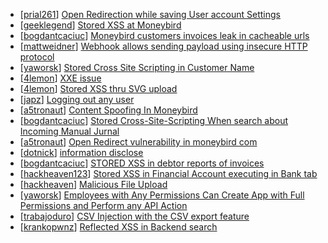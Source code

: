 * [[prial261](https://hackerone.com/prial261)] [Open Redirection while saving User account Settings ](https://hackerone.com/reports/288219)
* [[geeklegend](https://hackerone.com/geeklegend)] [Stored XSS at Moneybird](https://hackerone.com/reports/251043)
* [[bogdantcaciuc](https://hackerone.com/bogdantcaciuc)] [Moneybird customers invoices leak in cacheable urls](https://hackerone.com/reports/247084)
* [[mattweidner](https://hackerone.com/mattweidner)] [Webhook allows sending payload using insecure HTTP protocol](https://hackerone.com/reports/158541)
* [[yaworsk](https://hackerone.com/yaworsk)] [Stored Cross Site Scripting in Customer Name](https://hackerone.com/reports/211643)
* [[4lemon](https://hackerone.com/4lemon)] [XXE issue](https://hackerone.com/reports/130661)
* [[4lemon](https://hackerone.com/4lemon)] [Stored XSS thru SVG upload](https://hackerone.com/reports/130591)
* [[japz](https://hackerone.com/japz)] [Logging out any user](https://hackerone.com/reports/147656)
* [[a5tronaut](https://hackerone.com/a5tronaut)] [Content Spoofing In Moneybird](https://hackerone.com/reports/133753)
* [[bogdantcaciuc](https://hackerone.com/bogdantcaciuc)] [ Stored Cross-Site-Scripting When search about Incoming  Manual Jurnal ](https://hackerone.com/reports/154397)
* [[a5tronaut](https://hackerone.com/a5tronaut)] [Open Redirect vulnerability in moneybird com](https://hackerone.com/reports/131728)
* [[dotnick](https://hackerone.com/dotnick)] [information disclose ](https://hackerone.com/reports/135782)
* [[bogdantcaciuc](https://hackerone.com/bogdantcaciuc)] [ STORED XSS in debtor reports of  invoices ](https://hackerone.com/reports/142893)
* [[hackheaven123](https://hackerone.com/hackheaven123)] [Stored XSS in Financial Account executing in Bank tab](https://hackerone.com/reports/131038)
* [[hackheaven](https://hackerone.com/hackheaven)] [Malicious File Upload](https://hackerone.com/reports/131028)
* [[yaworsk](https://hackerone.com/yaworsk)] [Employees with Any Permissions Can Create App with Full Permissions and Perform any API Action](https://hackerone.com/reports/135989)
* [[trabajoduro](https://hackerone.com/trabajoduro)] [CSV Injection with the CSV export feature](https://hackerone.com/reports/130338)
* [[krankopwnz](https://hackerone.com/krankopwnz)] [Reflected XSS in Backend search](https://hackerone.com/reports/136600)
